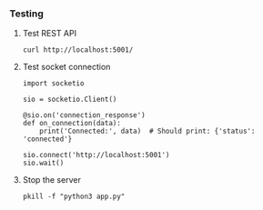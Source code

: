 ### Testing

1. Test REST API
    ``` 
    curl http://localhost:5001/
    ```

2. Test socket connection
    ```
    import socketio

    sio = socketio.Client()

    @sio.on('connection_response')
    def on_connection(data):
        print('Connected:', data)  # Should print: {'status': 'connected'}

    sio.connect('http://localhost:5001')
    sio.wait()
    ```

3. Stop the server
    ```
    pkill -f "python3 app.py"
    ```